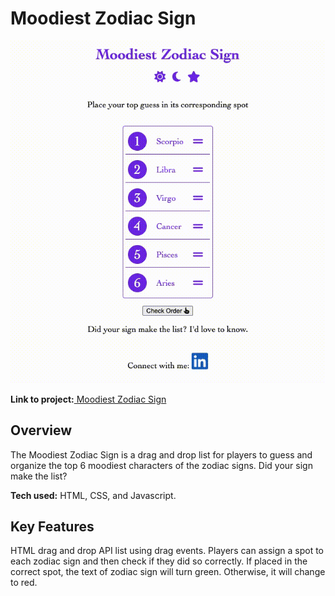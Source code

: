 # Moodiest Zodiac Sign

<p><img src= "./gifs/Moodiest Zodiac Sign.gif" alt="moodiest zodiac sign image" title="Moodiest Zodiac Sign"></p>

<p><b>Link to project:</b><a href="https://ramosy1.github.io/moodiest_zodiac_sign/"> Moodiest Zodiac Sign</a></p>

## Overview

<p>The Moodiest Zodiac Sign is a drag and drop list for players to guess and organize the top 6 moodiest characters of the zodiac signs. Did your sign make the list?</p>

<p><b>Tech used:</b> HTML, CSS, and Javascript.</p> 

## Key Features

<p>HTML drag and drop API list using drag events. Players can assign a spot to each zodiac sign and then check if they did so correctly. If placed in the correct spot, the text of zodiac sign will turn green. Otherwise, it will change to red.</p>